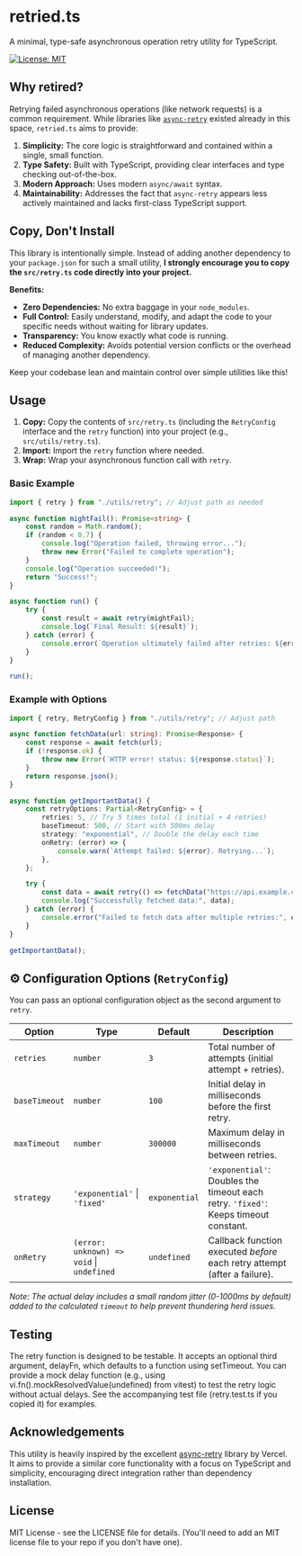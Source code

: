 # retried.ts

A minimal, type-safe asynchronous operation retry utility for TypeScript.

[![License: MIT](https://img.shields.io/badge/License-MIT-yellow.svg)](https://opensource.org/licenses/MIT)

## Why retired?

Retrying failed asynchronous operations (like network requests) is a common requirement. While libraries like
[`async-retry`](https://github.com/vercel/async-retry) existed already in this space, `retried.ts` aims to provide:

1.  **Simplicity:** The core logic is straightforward and contained within a single, small function.
2.  **Type Safety:** Built with TypeScript, providing clear interfaces and type checking out-of-the-box.
3.  **Modern Approach:** Uses modern `async/await` syntax.
4.  **Maintainability:** Addresses the fact that `async-retry` appears less actively maintained and lacks first-class
    TypeScript support.

## Copy, Don't Install

This library is intentionally simple. Instead of adding another dependency to your `package.json` for such a small
utility, **I strongly encourage you to copy the `src/retry.ts` code directly into your project.**

**Benefits:**

- **Zero Dependencies:** No extra baggage in your `node_modules`.
- **Full Control:** Easily understand, modify, and adapt the code to your specific needs without waiting for library
  updates.
- **Transparency:** You know exactly what code is running.
- **Reduced Complexity:** Avoids potential version conflicts or the overhead of managing another dependency.

Keep your codebase lean and maintain control over simple utilities like this!

## Usage

1.  **Copy:** Copy the contents of `src/retry.ts` (including the `RetryConfig` interface and the `retry` function) into your
    project (e.g., `src/utils/retry.ts`).
2.  **Import:** Import the `retry` function where needed.
3.  **Wrap:** Wrap your asynchronous function call with `retry`.

### Basic Example

```typescript
import { retry } from "./utils/retry"; // Adjust path as needed

async function mightFail(): Promise<string> {
    const random = Math.random();
    if (random < 0.7) {
        console.log("Operation failed, throwing error...");
        throw new Error("Failed to complete operation");
    }
    console.log("Operation succeeded!");
    return "Success!";
}

async function run() {
    try {
        const result = await retry(mightFail);
        console.log(`Final Result: ${result}`);
    } catch (error) {
        console.error(`Operation ultimately failed after retries: ${error}`);
    }
}

run();
```

### Example with Options

```typescript
import { retry, RetryConfig } from "./utils/retry"; // Adjust path

async function fetchData(url: string): Promise<Response> {
    const response = await fetch(url);
    if (!response.ok) {
        throw new Error(`HTTP error! status: ${response.status}`);
    }
    return response.json();
}

async function getImportantData() {
    const retryOptions: Partial<RetryConfig> = {
        retries: 5, // Try 5 times total (1 initial + 4 retries)
        baseTimeout: 500, // Start with 500ms delay
        strategy: "exponential", // Double the delay each time
        onRetry: (error) => {
            console.warn(`Attempt failed: ${error}. Retrying...`);
        },
    };

    try {
        const data = await retry(() => fetchData("https://api.example.com/data"), retryOptions);
        console.log("Successfully fetched data:", data);
    } catch (error) {
        console.error("Failed to fetch data after multiple retries:", error);
    }
}

getImportantData();
```

## ⚙️ Configuration Options (`RetryConfig`)

You can pass an optional configuration object as the second argument to `retry`.

| Option       | Type                                    | Default   | Description                                                                                      |
|--------------|-----------------------------------------|-----------|--------------------------------------------------------------------------------------------------|
| `retries`    | `number`                                | `3`       | Total number of attempts (initial attempt + retries).                                            |
| `baseTimeout`| `number`                                | `100`     | Initial delay in milliseconds before the first retry.                                           |
| `maxTimeout` | `number`                                | `300000`  | Maximum delay in milliseconds between retries.                                                   |
| `strategy`   | `'exponential'` \| `'fixed'`           | `exponential` | `'exponential'`: Doubles the timeout each retry. `'fixed'`: Keeps timeout constant.            |
| `onRetry`    | `(error: unknown) => void` \| `undefined` | `undefined` | Callback function executed _before_ each retry attempt (after a failure).                        |

_Note: The actual delay includes a small random jitter (0-1000ms by default) added to the calculated `timeout` to help prevent thundering herd issues._

## Testing

The retry function is designed to be testable. It accepts an optional third argument, delayFn, which defaults to a
function using setTimeout. You can provide a mock delay function (e.g., using vi.fn().mockResolvedValue(undefined) from
vitest) to test the retry logic without actual delays. See the accompanying test file (retry.test.ts if you copied it)
for examples.

## Acknowledgements

This utility is heavily inspired by the excellent [async-retry](https://github.com/vercel/async-retry) library by
Vercel. It aims to provide a similar core functionality with a focus on TypeScript and simplicity, encouraging direct
integration rather than dependency installation.

## License

MIT License - see the LICENSE file for details. (You'll need to add an MIT license file to your repo if you don't have
one).
